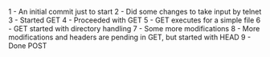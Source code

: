1 - An initial commit just to start
2 - Did some changes to take input by telnet
3 - Started GET
4 - Proceeded with GET
5 - GET executes for a simple file
6 - GET started with directory handling
7 - Some more modifications
8 - More modifications and headers are pending in GET, but started with HEAD
9 - Done POST
